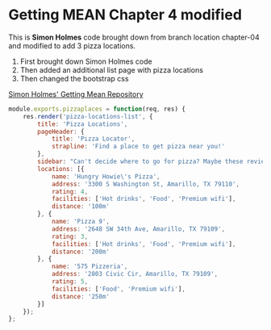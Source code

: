 # Getting MEAN Chapter 4 modified

This is **Simon Holmes** code brought down from branch location chapter-04 and modified to add 3 pizza locations.

1. First brought down Simon Holmes code
2. Then added an additional list page with pizza locations
3. Then changed the bootstrap css

[Simon Holmes' Getting Mean Repository](https://github.com/simonholmes/getting-MEAN)

```javascript
module.exports.pizzaplaces = function(req, res) {
    res.render('pizza-locations-list', {
        title: 'Pizza Locations',
        pageHeader: {
            title: 'Pizza Locator',
            strapline: 'Find a place to get pizza near you!'
        },
        sidebar: "Can't decide where to go for pizza? Maybe these reviews can help you make a decision.",
        locations: [{
            name: 'Hungry Howie\'s Pizza',
            address: '3300 S Washington St, Amarillo, TX 79110',
            rating: 4,
            facilities: ['Hot drinks', 'Food', 'Premium wifi'],
            distance: '100m'
        }, {
            name: 'Pizza 9',
            address: '2648 SW 34th Ave, Amarillo, TX 79109',
            rating: 3,
            facilities: ['Hot drinks', 'Food', 'Premium wifi'],
            distance: '200m'
        }, {
            name: '575 Pizzeria',
            address: '2803 Civic Cir, Amarillo, TX 79109',
            rating: 5,
            facilities: ['Food', 'Premium wifi'],
            distance: '250m'
        }]
    });
};
```
